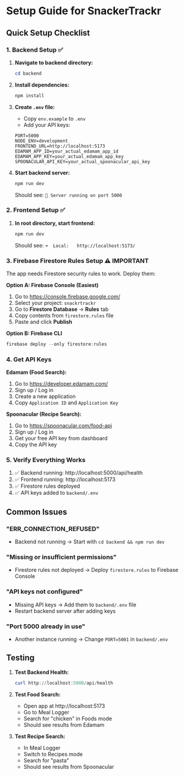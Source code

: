 # Setup Guide for SnackerTrackr

## Quick Setup Checklist

### 1. Backend Setup ✅

1. **Navigate to backend directory:**
   ```powershell
   cd backend
   ```

2. **Install dependencies:**
   ```powershell
   npm install
   ```

3. **Create `.env` file:**
   - Copy `env.example` to `.env`
   - Add your API keys:
   ```env
   PORT=5000
   NODE_ENV=development
   FRONTEND_URL=http://localhost:5173
   EDAMAM_APP_ID=your_actual_edamam_app_id
   EDAMAM_APP_KEY=your_actual_edamam_app_key
   SPOONACULAR_API_KEY=your_actual_spoonacular_api_key
   ```

4. **Start backend server:**
   ```powershell
   npm run dev
   ```

   Should see: `🚀 Server running on port 5000`

### 2. Frontend Setup ✅

1. **In root directory, start frontend:**
   ```powershell
   npm run dev
   ```

   Should see: `➜  Local:   http://localhost:5173/`

### 3. Firebase Firestore Rules Setup ⚠️ IMPORTANT

The app needs Firestore security rules to work. Deploy them:

**Option A: Firebase Console (Easiest)**
1. Go to https://console.firebase.google.com/
2. Select your project: `snackrtrackr`
3. Go to **Firestore Database** → **Rules** tab
4. Copy contents from `firestore.rules` file
5. Paste and click **Publish**

**Option B: Firebase CLI**
```powershell
firebase deploy --only firestore:rules
```

### 4. Get API Keys

**Edamam (Food Search):**
1. Go to https://developer.edamam.com/
2. Sign up / Log in
3. Create a new application
4. Copy `Application ID` and `Application Key`

**Spoonacular (Recipe Search):**
1. Go to https://spoonacular.com/food-api
2. Sign up / Log in
3. Get your free API key from dashboard
4. Copy the API key

### 5. Verify Everything Works

1. ✅ Backend running: http://localhost:5000/api/health
2. ✅ Frontend running: http://localhost:5173
3. ✅ Firestore rules deployed
4. ✅ API keys added to `backend/.env`

## Common Issues

### "ERR_CONNECTION_REFUSED"
- Backend not running → Start with `cd backend && npm run dev`

### "Missing or insufficient permissions"
- Firestore rules not deployed → Deploy `firestore.rules` to Firebase Console

### "API keys not configured"
- Missing API keys → Add them to `backend/.env` file
- Restart backend server after adding keys

### "Port 5000 already in use"
- Another instance running → Change `PORT=5001` in `backend/.env`

## Testing

1. **Test Backend Health:**
   ```powershell
   curl http://localhost:5000/api/health
   ```

2. **Test Food Search:**
   - Open app at http://localhost:5173
   - Go to Meal Logger
   - Search for "chicken" in Foods mode
   - Should see results from Edamam

3. **Test Recipe Search:**
   - In Meal Logger
   - Switch to Recipes mode
   - Search for "pasta"
   - Should see results from Spoonacular

